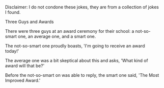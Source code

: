 Disclaimer: I do not condone these jokes, they are from a collection of jokes I found.

Three Guys and Awards

There were three guys at an award ceremony for their school: a not-so-smart one, an average one, and a smart one. 

The not-so-smart one proudly boasts, 'I'm going to receive an award today!'

The average one was a bit skeptical about this and asks, 'What kind of award will that be?'

Before the not-so-smart on was able to reply, the smart one said, 'The Most Improved Award.'

